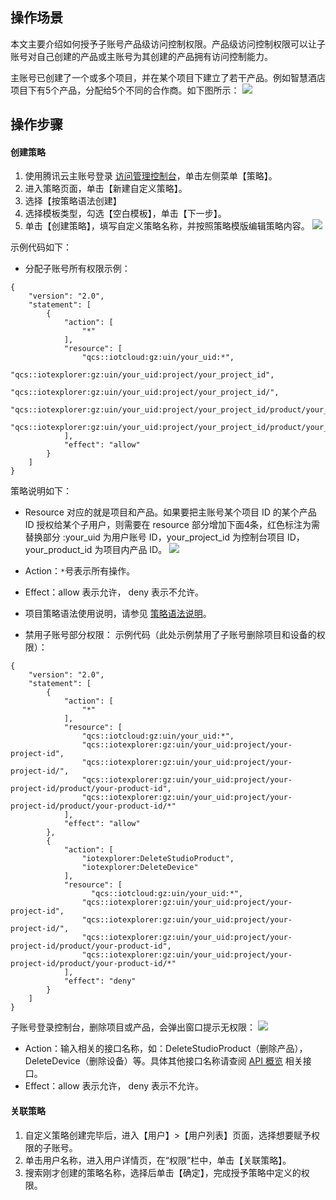 
## 操作场景
本文主要介绍如何授予子账号产品级访问控制权限。产品级访问控制权限可以让子账号对自己创建的产品或主账号为其创建的产品拥有访问控制能力。

主账号已创建了一个或多个项目，并在某个项目下建立了若干产品。例如智慧酒店项目下有5个产品，分配给5个不同的合作商。如下图所示：
![](https://main.qcloudimg.com/raw/994f0c5cc7dcffcc42d374e0f2b8a8ab.png)

## 操作步骤
#### 创建策略

1. 使用腾讯云主账号登录 [访问管理控制台](https://console.cloud.tencent.com/cam/overview)，单击左侧菜单【策略】。
2. 进入策略页面，单击【新建自定义策略】。
3. 选择【按策略语法创建】 
4. 选择模板类型，勾选【空白模板】，单击【下一步】。
5. 单击【创建策略】，填写自定义策略名称，并按照策略模版编辑策略内容。
![](https://main.qcloudimg.com/raw/d2d8fa7256531539a72626b1c5ced555.png)

示例代码如下：
- 分配子账号所有权限示例：
```
{
    "version": "2.0",
    "statement": [
        {
            "action": [
                "*"
            ],
            "resource": [
                "qcs::iotcloud:gz:uin/your_uid:*",
                "qcs::iotexplorer:gz:uin/your_uid:project/your_project_id",
                "qcs::iotexplorer:gz:uin/your_uid:project/your_project_id/",
                "qcs::iotexplorer:gz:uin/your_uid:project/your_project_id/product/your_product_id",
                "qcs::iotexplorer:gz:uin/your_uid:project/your_project_id/product/your_product_id/*"
            ],
            "effect": "allow"
        }
    ]
}
```
策略说明如下：
 - Resource 对应的就是项目和产品。如果要把主账号某个项目 ID 的某个产品 ID 授权给某个子用户，则需要在 resource 部分增加下面4条，红色标注为需替换部分 :your_uid 为用户账号 ID，your_project_id 为控制台项目 ID，your_product_id 为项目内产品 ID。
![](https://main.qcloudimg.com/raw/8eb1ccb7c376e05dae68c1f285d03653.png)
 -  Action：`*`号表示所有操作。
 - Effect：allow 表示允许， deny 表示不允许。
 - 项目策略语法使用说明，请参见 [策略语法说明](https://cloud.tencent.com/document/product/598/10604)。
 

- 禁用子账号部分权限：
示例代码（此处示例禁用了子账号删除项目和设备的权限）：
```
{
    "version": "2.0",
    "statement": [
        {
            "action": [
                "*"
            ],
            "resource": [
                "qcs::iotcloud:gz:uin/your_uid:*",
                "qcs::iotexplorer:gz:uin/your_uid:project/your-project-id",
                "qcs::iotexplorer:gz:uin/your_uid:project/your-project-id/",
                "qcs::iotexplorer:gz:uin/your_uid:project/your-project-id/product/your-product-id",
                "qcs::iotexplorer:gz:uin/your_uid:project/your-project-id/product/your-product-id/*"   
            ],
            "effect": "allow"
        },
        {
            "action": [
                "iotexplorer:DeleteStudioProduct",
                "iotexplorer:DeleteDevice"
            ],
            "resource": [
                  "qcs::iotcloud:gz:uin/your_uid:*",
                "qcs::iotexplorer:gz:uin/your_uid:project/your-project-id",
                "qcs::iotexplorer:gz:uin/your_uid:project/your-project-id/",
                "qcs::iotexplorer:gz:uin/your_uid:project/your-project-id/product/your-product-id",
                "qcs::iotexplorer:gz:uin/your_uid:project/your-project-id/product/your-product-id/*"    
            ],
            "effect": "deny"
        }
    ]
}
```
子账号登录控制台，删除项目或产品，会弹出窗口提示无权限：
![](https://main.qcloudimg.com/raw/66b8b8b908784547f9bab3cd171fb1ae.png)
 -  Action：输入相关的接口名称，如：DeleteStudioProduct（删除产品），DeleteDevice（删除设备）等。具体其他接口名称请查阅 [API 概览](https://cloud.tencent.com/document/product/1081/34958) 相关接口。
 - Effect：allow 表示允许， deny 表示不允许。
 
#### 关联策略
 1. 自定义策略创建完毕后，进入【用户】>【用户列表】页面，选择想要赋予权限的子账号。
 2. 单击用户名称，进入用户详情页，在“权限”栏中，单击【关联策略】。
 3. 搜索刚才创建的策略名称，选择后单击【确定】，完成授予策略中定义的权限。










